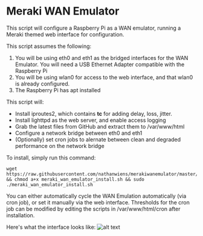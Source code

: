 # Meraki WAN Emulator

This script will configure a Raspberry Pi as a WAN emulator, running a Meraki themed web interface for configuration.

This script assumes the following:
1. You will be using eth0 and eth1 as the bridged interfaces for the WAN Emulator. You will need a USB Ethernet Adapter compatible with the Raspberry Pi
2. You will be using wlan0 for access to the web interface, and that wlan0 is already configured.
3. The Raspberry Pi has apt installed

This script will:
* Install iproutes2, which contains **tc** for adding delay, loss, jitter.
* Install lighttpd as the web server, and enable access logging
* Grab the latest files from GitHub and extract them to /var/www/html
* Configure a network bridge between eth0 and eth1
* (Optionally) set cron jobs to alernate between clean and degraded performance on the network bridge

To install, simply run this command:

```
wget https://raw.githubusercontent.com/nathanwiens/merakiwanemulator/master/meraki_wan_emulator_install.sh && chmod a+x meraki_wan_emulator_install.sh && sudo ./meraki_wan_emulator_install.sh
```

You can either automatically cycle the WAN Emulation automatically (via cron job), or set it manually via the web interface.
Thresholds for the cron job can be modified by editing the scripts in /var/www/html/cron after installation.

Here's what the interface looks like:
![alt text](https://raw.githubusercontent.com/nathanwiens/merakiwanemulator/master/wanemulator.png)
